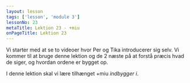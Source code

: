 ```yaml
---
layout: lesson
tags: ['lesson', 'module 3']
lessonNo: 23
metaTitle: Lektion 23 - +miu
onPageTitle: Lektion 23
---
```

Vi starter med at se to videoer hvor Per og Tika introducerer sig selv. Vi kommer til at bruge denne lektion og de 2 næste på at forstå præcis hvad de siger, og hvordan ordene er bygget op.

I denne lektion skal vi lære tilhænget +miu *indbygger i*.